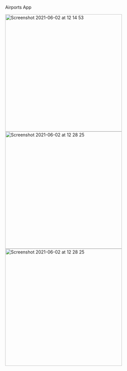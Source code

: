 Airports App

<img width="373" alt="Screenshot 2021-06-02 at 12 14 53" src="https://user-images.githubusercontent.com/32542424/138139605-2bce3bba-3ddd-4a00-a2f1-a721724a860b.jpeg"><img width="373" alt="Screenshot 2021-06-02 at 12 28 25" src="https://user-images.githubusercontent.com/32542424/138139683-4aa1a26b-df18-41ba-82a6-09dfba930bc9.jpeg"><img width="373" alt="Screenshot 2021-06-02 at 12 28 25" src="https://user-images.githubusercontent.com/32542424/138139792-12fe2bf4-8aa6-42c1-b37a-01bc47156c77.jpeg"> 

